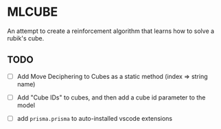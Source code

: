 # MLCUBE
An attempt to create a reinforcement algorithm that learns how to solve a rubik's cube.


## TODO

- [ ] Add Move Deciphering to Cubes as a static method (index => string name)
- [ ] Add "Cube IDs" to cubes, and then add a cube id parameter to the model


- [ ] add `prisma.prisma` to auto-installed vscode extensions
